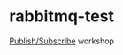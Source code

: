 # rabbitmq-test
[Publish/Subscribe](https://www.rabbitmq.com/tutorials/tutorial-three-go.html) workshop
